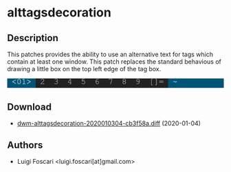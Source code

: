 alttagsdecoration
=================

Description
-----------
This patches provides the ability to use an alternative text for tags which
contain at least one window. This patch replaces the standard behavious of
drawing a little box on the top left edge of the tag box.

![alttagsdecoration screenshot](alttagsdecoration.png)

Download
--------
* [dwm-alttagsdecoration-2020010304-cb3f58a.diff](dwm-alttagsdecoration-2020010304-cb3f58a.diff) (2020-01-04)

Authors
-------
* Luigi Foscari <luigi.foscari[at]gmail.com>
